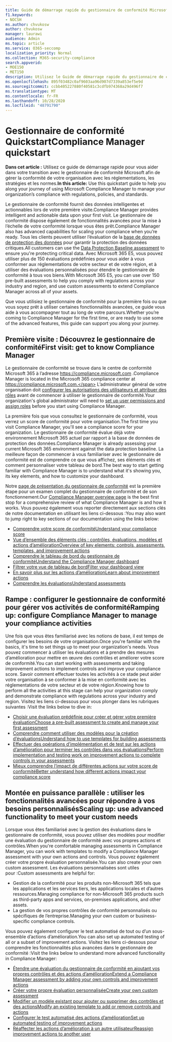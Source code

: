 ```yaml
---
title: Guide de démarrage rapide du gestionnaire de conformité Microsoft
f1.keywords:
- NOCSH
ms.author: chvukosw
author: chvukosw
manager: laurawi
audience: Admin
ms.topic: article
ms.service: O365-seccomp
localization_priority: Normal
ms.collection: M365-security-compliance
search.appverid:
- MOE150
- MET150
description: Utilisez le Guide de démarrage rapide du gestionnaire de conformité pour vous aider tout au long de votre compréhension, de la mise en place et de l’utilisation du gestionnaire de conformité.
ms.openlocfilehash: 895f03482c0af9603aa96d907d7339a853ef5e9d
ms.sourcegitcommit: ccbb405227880f40581c3cdfb974368a29d496f7
ms.translationtype: MT
ms.contentlocale: fr-FR
ms.lasthandoff: 10/28/2020
ms.locfileid: "48791790"
---
```

# <a name="compliance-manager-quickstart"></a><span data-ttu-id="5f5e0-103">Gestionnaire de conformité Quickstart</span><span class="sxs-lookup"><span data-stu-id="5f5e0-103">Compliance Manager quickstart</span></span>

<span data-ttu-id="5f5e0-104">**Dans cet article :** Utilisez ce guide de démarrage rapide pour vous aider dans votre transition avec le gestionnaire de conformité Microsoft afin de gérer la conformité de votre organisation avec les réglementations, les stratégies et les normes.</span><span class="sxs-lookup"><span data-stu-id="5f5e0-104">**In this article:** Use this quickstart guide to help you along your journey of using Microsoft Compliance Manager to manage your organization’s compliance with regulations, policies, and standards.</span></span>

<span data-ttu-id="5f5e0-105">Le gestionnaire de conformité fournit des données intelligentes et actionnables lors de votre première visite.</span><span class="sxs-lookup"><span data-stu-id="5f5e0-105">Compliance Manager provides intelligent and actionable data upon your first visit.</span></span> <span data-ttu-id="5f5e0-106">Le gestionnaire de conformité dispose également de fonctionnalités avancées pour la mise à l’échelle de votre conformité lorsque vous êtes prêt.</span><span class="sxs-lookup"><span data-stu-id="5f5e0-106">Compliance Manager also has advanced capabilities for scaling your compliance when you’re ready.</span></span> <span data-ttu-id="5f5e0-107">Tous les clients peuvent utiliser l’évaluation de la [base de données de protection des données](compliance-manager-assessments.md#data-protection-baseline-default-assessment) pour garantir la protection des données critiques.</span><span class="sxs-lookup"><span data-stu-id="5f5e0-107">All customers can use the [Data Protection Baseline assessment](compliance-manager-assessments.md#data-protection-baseline-default-assessment) to ensure you're protecting critical data.</span></span> <span data-ttu-id="5f5e0-108">Avec Microsoft 365 E5, vous pouvez utiliser plus de 150 évaluations prédéfinies pour vous aider à vous conformer aux réglementations de votre secteur et de votre région, et à utiliser des évaluations personnalisées pour étendre le gestionnaire de conformité à tous vos biens.</span><span class="sxs-lookup"><span data-stu-id="5f5e0-108">With Microsoft 365 E5, you can use over 150 pre-built assessments to help you comply with regulations across your industry and region, and use custom assessments to extend Compliance Manager across all of your assets.</span></span>

<span data-ttu-id="5f5e0-109">Que vous utilisiez le gestionnaire de conformité pour la première fois ou que vous soyez prêt à utiliser certaines fonctionnalités avancées, ce guide vous aide à vous accompagner tout au long de votre parcours.</span><span class="sxs-lookup"><span data-stu-id="5f5e0-109">Whether you’re coming to Compliance Manager for the first time, or are ready to use some of the advanced features, this guide can support you along your journey.</span></span>

## <a name="first-visit-get-to-know-compliance-manager"></a><span data-ttu-id="5f5e0-110">Première visite : Découvrez le gestionnaire de conformité</span><span class="sxs-lookup"><span data-stu-id="5f5e0-110">First visit: get to know Compliance Manager</span></span>

<span data-ttu-id="5f5e0-111">Le gestionnaire de conformité se trouve dans le centre de conformité Microsoft 365 à l’adresse https://compliance.microsoft.com .</span><span class="sxs-lookup"><span data-stu-id="5f5e0-111">Compliance Manager is located in the Microsoft 365 compliance center at https://compliance.microsoft.com.</span></span> <span data-ttu-id="5f5e0-112">L’administrateur général de votre organisation doit [configurer les autorisations des utilisateurs et attribuer des rôles](compliance-manager-setup.md#set-user-permissions-and-assign-roles) avant de commencer à utiliser le gestionnaire de conformité.</span><span class="sxs-lookup"><span data-stu-id="5f5e0-112">Your organization's global administrator will need to [set up user permissions and assign roles](compliance-manager-setup.md#set-user-permissions-and-assign-roles) before you start using Compliance Manager.</span></span>

<span data-ttu-id="5f5e0-113">La première fois que vous consultez le gestionnaire de conformité, vous verrez un score de conformité pour votre organisation.</span><span class="sxs-lookup"><span data-stu-id="5f5e0-113">The first time you visit Compliance Manager, you'll see a compliance score for your organization.</span></span> <span data-ttu-id="5f5e0-114">Le gestionnaire de conformité évalue déjà votre environnement Microsoft 365 actuel par rapport à la base de données de protection des données.</span><span class="sxs-lookup"><span data-stu-id="5f5e0-114">Compliance Manager is already assessing your current Microsoft 365 environment against the data protection baseline.</span></span> <span data-ttu-id="5f5e0-115">La meilleure façon de commencer à vous familiariser avec le gestionnaire de conformité est de comprendre ce que vous affichez, ses éléments clés et comment personnaliser votre tableau de bord.</span><span class="sxs-lookup"><span data-stu-id="5f5e0-115">The best way to start getting familiar with Compliance Manager is to understand what it's showing you, its key elements, and how to customize your dashboard.</span></span>

<span data-ttu-id="5f5e0-116">Notre [page de présentation du gestionnaire de conformité](compliance-manager.md) est la première étape pour un examen complet du gestionnaire de conformité et de son fonctionnement.</span><span class="sxs-lookup"><span data-stu-id="5f5e0-116">Our [Compliance Manager overview page](compliance-manager.md) is the best first stop for a comprehensive review of what Compliance Manager is and how it works.</span></span> <span data-ttu-id="5f5e0-117">Vous pouvez également vous reporter directement aux sections clés de notre documentation en utilisant les liens ci-dessous :</span><span class="sxs-lookup"><span data-stu-id="5f5e0-117">You may also want to jump right to key sections of our documentation using the links below:</span></span>

- [<span data-ttu-id="5f5e0-118">Comprendre votre score de conformité</span><span class="sxs-lookup"><span data-stu-id="5f5e0-118">Understand your compliance score</span></span>](compliance-manager.md#understanding-your-compliance-score)
- [<span data-ttu-id="5f5e0-119">Vue d’ensemble des éléments clés : contrôles, évaluations, modèles et actions d’amélioration</span><span class="sxs-lookup"><span data-stu-id="5f5e0-119">Overview of key elements: controls, assessments, templates, and improvement actions</span></span>](compliance-manager.md#key-elements-controls-assessments-templates-improvement-actions)
- [<span data-ttu-id="5f5e0-120">Comprendre le tableau de bord du gestionnaire de conformité</span><span class="sxs-lookup"><span data-stu-id="5f5e0-120">Understand the Compliance Manager dashboard</span></span>](compliance-manager-setup.md#understand-the-compliance-manager-dashboard)
- [<span data-ttu-id="5f5e0-121">Filtrer votre vue de tableau de bord</span><span class="sxs-lookup"><span data-stu-id="5f5e0-121">Filter your dashboard view</span></span>](compliance-manager-setup.md#filtering-your-dashboard-view)
- [<span data-ttu-id="5f5e0-122">En savoir plus sur les actions d’amélioration</span><span class="sxs-lookup"><span data-stu-id="5f5e0-122">Learn about improvement actions</span></span>](compliance-manager-setup.md#improvement-actions-page)
- [<span data-ttu-id="5f5e0-123">Comprendre les évaluations</span><span class="sxs-lookup"><span data-stu-id="5f5e0-123">Understand assessments</span></span>](compliance-manager.md#assessments)

## <a name="ramping-up-configure-compliance-manager-to-manage-your-compliance-activities"></a><span data-ttu-id="5f5e0-124">Rampe : configurer le gestionnaire de conformité pour gérer vos activités de conformité</span><span class="sxs-lookup"><span data-stu-id="5f5e0-124">Ramping up: configure Compliance Manager to manage your compliance activities</span></span>

<span data-ttu-id="5f5e0-125">Une fois que vous êtes familiarisé avec les notions de base, il est temps de configurer les besoins de votre organisation.</span><span class="sxs-lookup"><span data-stu-id="5f5e0-125">Once you're familiar with the basics, it's time to set things up to meet your organization's needs.</span></span> <span data-ttu-id="5f5e0-126">Vous pouvez commencer à utiliser les évaluations et à prendre des mesures d’amélioration pour mettre en œuvre des contrôles et améliorer votre score de conformité.</span><span class="sxs-lookup"><span data-stu-id="5f5e0-126">You can start working with assessments and taking improvement actions to implement controls and improve your compliance score.</span></span> <span data-ttu-id="5f5e0-127">Savoir comment effectuer toutes les activités à ce stade peut aider votre organisation à se conformer à la mise en conformité avec les réglementations de votre secteur et de votre région.</span><span class="sxs-lookup"><span data-stu-id="5f5e0-127">Knowing how to perform all the activities at this stage can help your organization comply and demonstrate compliance with regulations across your industry and region.</span></span> <span data-ttu-id="5f5e0-128">Visitez les liens ci-dessous pour vous plonger dans les rubriques suivantes :</span><span class="sxs-lookup"><span data-stu-id="5f5e0-128">Visit the links below to dive in:</span></span>

- [<span data-ttu-id="5f5e0-129">Choisir une évaluation prédéfinie pour créer et gérer votre première évaluation</span><span class="sxs-lookup"><span data-stu-id="5f5e0-129">Choose a pre-built assessment to create and manage your first assessment</span></span>](compliance-manager-assessments.md)
- [<span data-ttu-id="5f5e0-130">Comprendre comment utiliser des modèles pour la création d’évaluations</span><span class="sxs-lookup"><span data-stu-id="5f5e0-130">Understand how to use templates for building assessments</span></span>](compliance-manager-templates.md)
- [<span data-ttu-id="5f5e0-131">Effectuer des opérations d’implémentation et de test sur les actions d’amélioration pour terminer les contrôles dans vos évaluations</span><span class="sxs-lookup"><span data-stu-id="5f5e0-131">Perform implementation and testing work on improvement actions to complete controls in your assessments</span></span>](compliance-manager-improvement-actions.md)
- [<span data-ttu-id="5f5e0-132">Mieux comprendre l’impact de différentes actions sur votre score de conformité</span><span class="sxs-lookup"><span data-stu-id="5f5e0-132">Better understand how different actions impact your compliance score</span></span>](compliance-score-calculation.md)

## <a name="scaling-up-use-advanced-functionality-to-meet-your-custom-needs"></a><span data-ttu-id="5f5e0-133">Montée en puissance parallèle : utiliser les fonctionnalités avancées pour répondre à vos besoins personnalisés</span><span class="sxs-lookup"><span data-stu-id="5f5e0-133">Scaling up: use advanced functionality to meet your custom needs</span></span>

<span data-ttu-id="5f5e0-134">Lorsque vous êtes familiarisé avec la gestion des évaluations dans le gestionnaire de conformité, vous pouvez utiliser des modèles pour modifier une évaluation du gestionnaire de conformité avec vos propres actions et contrôles.</span><span class="sxs-lookup"><span data-stu-id="5f5e0-134">When you're comfortable managing assessments in Compliance Manager, you can work with templates to modify a Compliance Manager assessment with your own actions and controls.</span></span> <span data-ttu-id="5f5e0-135">Vous pouvez également créer votre propre évaluation personnalisée.</span><span class="sxs-lookup"><span data-stu-id="5f5e0-135">You can also create your own custom assessment.</span></span> <span data-ttu-id="5f5e0-136">Les évaluations personnalisées sont utiles pour :</span><span class="sxs-lookup"><span data-stu-id="5f5e0-136">Custom assessments are helpful for:</span></span>

- <span data-ttu-id="5f5e0-137">Gestion de la conformité pour les produits non-Microsoft 365 tels que les applications et les services tiers, les applications locales et d’autres ressources.</span><span class="sxs-lookup"><span data-stu-id="5f5e0-137">Managing compliance for non-Microsoft 365 products such as third-party apps and  services, on-premises applications, and other assets.</span></span>
- <span data-ttu-id="5f5e0-138">La gestion de vos propres contrôles de conformité personnalisés ou spécifiques de l’entreprise.</span><span class="sxs-lookup"><span data-stu-id="5f5e0-138">Managing your own custom or business-specific compliance controls.</span></span>

<span data-ttu-id="5f5e0-139">Vous pouvez également configurer le test automatisé de tout ou d’un sous-ensemble d’actions d’amélioration.</span><span class="sxs-lookup"><span data-stu-id="5f5e0-139">You can also set up automated testing of all or a subset of improvement actions.</span></span> <span data-ttu-id="5f5e0-140">Visitez les liens ci-dessous pour comprendre les fonctionnalités plus avancées dans le gestionnaire de conformité :</span><span class="sxs-lookup"><span data-stu-id="5f5e0-140">Visit the links below to understand more advanced functionality in Compliance Manager:</span></span>

- [<span data-ttu-id="5f5e0-141">Étendre une évaluation du gestionnaire de conformité en ajoutant vos propres contrôles et des actions d’amélioration</span><span class="sxs-lookup"><span data-stu-id="5f5e0-141">Extend a Compliance Manager assessment by adding your own controls and improvement actions</span></span>](compliance-manager-assessments.md#extend-a-pre-built-assessment)
- [<span data-ttu-id="5f5e0-142">Créer votre propre évaluation personnalisée</span><span class="sxs-lookup"><span data-stu-id="5f5e0-142">Create your own custom assessment</span></span>](compliance-manager-assessments.md#create-your-own-custom-assessment)
- [<span data-ttu-id="5f5e0-143">Modifier un modèle existant pour ajouter ou supprimer des contrôles et des actions</span><span class="sxs-lookup"><span data-stu-id="5f5e0-143">Modify an existing template to add or remove controls and actions</span></span>](compliance-manager-templates.md#modify-a-template)
- [<span data-ttu-id="5f5e0-144">Configurer le test automatisé des actions d’amélioration</span><span class="sxs-lookup"><span data-stu-id="5f5e0-144">Set up automated testing of improvement actions</span></span>](compliance-manager-setup.md#set-up-automated-testing)
- [<span data-ttu-id="5f5e0-145">Réaffecter les actions d’amélioration à un autre utilisateur</span><span class="sxs-lookup"><span data-stu-id="5f5e0-145">Reassign improvement actions to another user</span></span>](compliance-manager-setup.md#reassign-improvement-actions-to-another-user)